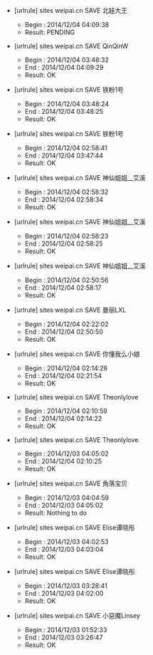* [urlrule] sites weipai.cn SAVE 北娃大王

    * Begin : 2014/12/04 04:09:38
    * Result: PENDING

* [urlrule] sites weipai.cn SAVE QinQinW

    * Begin : 2014/12/04 03:48:32
    * End   : 2014/12/04 04:09:29
    * Result: OK

* [urlrule] sites weipai.cn SAVE 铁粉1号

    * Begin : 2014/12/04 03:48:24
    * End   : 2014/12/04 03:48:25
    * Result: OK

* [urlrule] sites weipai.cn SAVE 铁粉1号

    * Begin : 2014/12/04 02:58:41
    * End   : 2014/12/04 03:47:44
    * Result: OK

* [urlrule] sites weipai.cn SAVE 神仙姐姐__艾溪

    * Begin : 2014/12/04 02:58:32
    * End   : 2014/12/04 02:58:34
    * Result: OK

* [urlrule] sites weipai.cn SAVE 神仙姐姐__艾溪

    * Begin : 2014/12/04 02:58:23
    * End   : 2014/12/04 02:58:25
    * Result: OK

* [urlrule] sites weipai.cn SAVE 神仙姐姐__艾溪

    * Begin : 2014/12/04 02:50:56
    * End   : 2014/12/04 02:58:17
    * Result: OK

* [urlrule] sites weipai.cn SAVE 曼丽LXL

    * Begin : 2014/12/04 02:22:02
    * End   : 2014/12/04 02:50:50
    * Result: OK

* [urlrule] sites weipai.cn SAVE 你懂我么小娘

    * Begin : 2014/12/04 02:14:28
    * End   : 2014/12/04 02:21:54
    * Result: OK

* [urlrule] sites weipai.cn SAVE Theonlylove

    * Begin : 2014/12/04 02:10:59
    * End   : 2014/12/04 02:14:22
    * Result: OK

* [urlrule] sites weipai.cn SAVE Theonlylove

    * Begin : 2014/12/03 04:05:02
    * End   : 2014/12/04 02:10:25
    * Result: OK

* [urlrule] sites weipai.cn SAVE 角落宝贝

    * Begin : 2014/12/03 04:04:59
    * End   : 2014/12/03 04:05:02
    * Result: Nothing to do

* [urlrule] sites weipai.cn SAVE Elise谭晓彤

    * Begin : 2014/12/03 04:02:53
    * End   : 2014/12/03 04:03:04
    * Result: OK

* [urlrule] sites weipai.cn SAVE Elise谭晓彤

    * Begin : 2014/12/03 03:28:41
    * End   : 2014/12/03 04:02:00
    * Result: OK

* [urlrule] sites weipai.cn SAVE 小惡魔Linsey

    * Begin : 2014/12/03 01:52:33
    * End   : 2014/12/03 03:26:47
    * Result: OK

